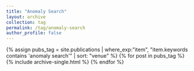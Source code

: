 ```yaml
---
title: "Anomaly Search"
layout: archive
collection: tag
permalink: /tag/anomaly-search
author_profile: false
---
```


{% assign pubs_tag = site.publications | where_exp:"item", "item.keywords contains 'anomaly search'" | sort: "venue" %}
{% for post in pubs_tag %}
  {% include archive-single.html %}
{% endfor %}